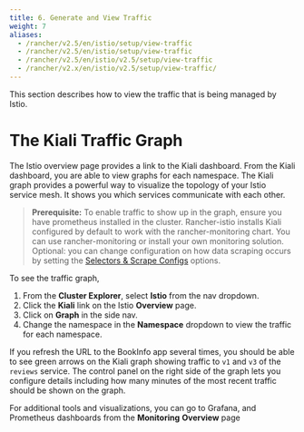 ```yaml
---
title: 6. Generate and View Traffic
weight: 7
aliases:
  - /rancher/v2.5/en/istio/setup/view-traffic
  - /rancher/v2.5/en/istio/setup/view-traffic
  - /rancher/v2.5/en/istio/v2.5/setup/view-traffic
  - /rancher/v2.x/en/istio/v2.5/setup/view-traffic/
---
```


This section describes how to view the traffic that is being managed by Istio.

# The Kiali Traffic Graph

The Istio overview page provides a link to the Kiali dashboard. From the Kiali dashboard, you are able to view graphs for each namespace. The Kiali graph provides a powerful way to visualize the topology of your Istio service mesh. It shows you which services communicate with each other.

>**Prerequisite:** To enable traffic to show up in the graph, ensure you have prometheus installed in the cluster. Rancher-istio installs Kiali configured by default to work with the rancher-monitoring chart. You can use rancher-monitoring or install your own monitoring solution. Optional: you can change configuration on how data scraping occurs by setting the [Selectors & Scrape Configs]({{<baseurl>}}/rancher/v2.5/en/istio/v2.5/configuration-reference/selectors-and-scrape) options.

To see the traffic graph,

1. From the **Cluster Explorer**, select **Istio** from the nav dropdown.
1. Click the **Kiali** link on the Istio **Overview** page.
1. Click on **Graph** in the side nav.
1. Change the namespace in the **Namespace** dropdown to view the traffic for each namespace. 

If you refresh the URL to the BookInfo app several times, you should be able to see green arrows on the Kiali graph showing traffic to `v1` and `v3` of the `reviews` service. The control panel on the right side of the graph lets you configure details including how many minutes of the most recent traffic should be shown on the graph.

For additional tools and visualizations, you can go to Grafana, and Prometheus dashboards from the **Monitoring** **Overview** page
